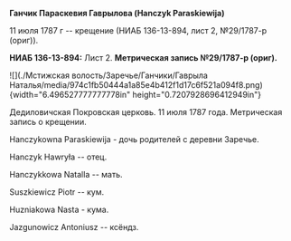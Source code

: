 **Ганчик Параскевия Гаврылова (Hanczyk Paraskiewija)**

11 июля 1787 г -- крещение (НИАБ 136-13-894, лист 2, №29/1787-р (ориг)).

**НИАБ 136-13-894:** Лист 2. **Метрическая запись №29/1787-р (ориг).**

![](./Мстижская волость/Заречье/Ганчики/Гаврыла Наталья/media/974c1fb50444a1a85e4b412f1d17c6f521a094f8.png){width="6.496527777777778in"
height="0.7207928696412949in"}

Дедиловичская Покровская церковь. 11 июля 1787 года. Метрическая запись
о крещении.

Hanczykowna Paraskiewija - дочь родителей с деревни Заречье.

Hanczyk Hawryła -- отец.

Hanczykkowa Natalla -- мать.

Suszkiewicz Piotr -- кум.

Huzniakowa Nasta - кума.

Jazgunowicz Antoniusz -- ксёндз.
